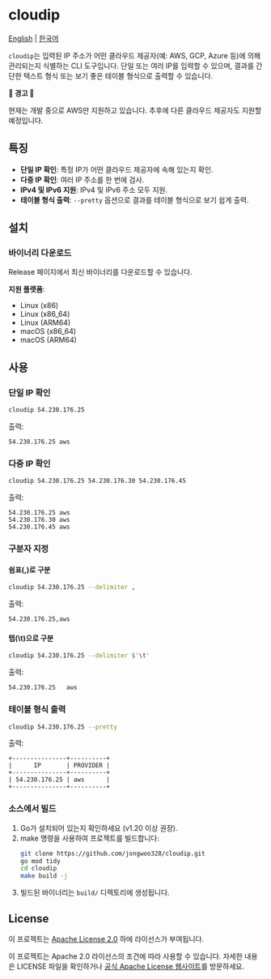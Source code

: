 # cloudip

[English](../README.md) | [한국어](./README_ko.md)

`cloudip`는 입력된 IP 주소가 어떤 클라우드 제공자(예: AWS, GCP, Azure 등)에 의해 관리되는지 식별하는 CLI 도구입니다. 단일 또는 여러 IP를 입력할 수 있으며, 결과를 간단한 텍스트 형식 또는 보기 좋은 테이블 형식으로 출력할 수 있습니다.

**🚨 경고 🚨**

현재는 개발 중으로 AWS만 지원하고 있습니다. 추후에 다른 클라우드 제공자도 지원할 예정입니다.


## 특징
- **단일 IP 확인**: 특정 IP가 어떤 클라우드 제공자에 속해 있는지 확인.
- **다중 IP 확인**: 여러 IP 주소를 한 번에 검사.
- **IPv4 및 IPv6 지원**: IPv4 및 IPv6 주소 모두 지원.
- **테이블 형식 출력**: `--pretty` 옵션으로 결과를 테이블 형식으로 보기 쉽게 출력.


## 설치
### 바이너리 다운로드
Release 페이지에서 최신 바이너리를 다운로드할 수 있습니다.

**지원 플랫폼**:
- Linux (x86)
- Linux (x86_64)
- Linux (ARM64)
- macOS (x86_64)
- macOS (ARM64)

## 사용
### 단일 IP 확인
```zsh
cloudip 54.230.176.25
```
출력:
```
54.230.176.25 aws
```

### 다중 IP 확인
```zsh
cloudip 54.230.176.25 54.230.176.30 54.230.176.45
```
출력:
```
54.230.176.25 aws
54.230.176.30 aws
54.230.176.45 aws
```

### 구분자 지정
#### 쉼표(,)로 구분
```zsh
cloudip 54.230.176.25 --delimiter ,
```
출력:
```
54.230.176.25,aws
```
#### 탭(\t)으로 구분
```zsh
cloudip 54.230.176.25 --delimiter $'\t'
```
출력:
```
54.230.176.25   aws
```

### 테이블 형식 출력
```zsh
cloudip 54.230.176.25 --pretty
```
출력:
```
+---------------+----------+
|      IP       | PROVIDER |
+---------------+----------+
| 54.230.176.25 | aws      |
+---------------+----------+
```

### 소스에서 빌드
1. Go가 설치되어 있는지 확인하세요 (v1.20 이상 권장).
2. make 명령을 사용하여 프로젝트를 빌드합니다:
   ```zsh
   git clone https://github.com/jongwoo328/cloudip.git
   go mod tidy
   cd cloudip
   make build -j
   ```
3. 빌드된 바이너리는 `build/` 디렉토리에 생성됩니다.
   
## License
이 프로젝트는 [Apache License 2.0](./LICENSE) 하에 라이선스가 부여됩니다.

이 프로젝트는 Apache 2.0 라이선스의 조건에 따라 사용할 수 있습니다. 자세한 내용은 LICENSE 파일을 확인하거나 [공식 Apache License 웹사이트](http://www.apache.org/licenses/LICENSE-2.0)를 방문하세요.
